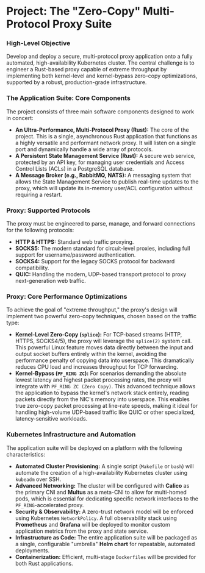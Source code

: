 
# Project: The "Zero-Copy" Multi-Protocol Proxy Suite

### High-Level Objective

Develop and deploy a secure, multi-protocol proxy application onto a fully automated, high-availability Kubernetes cluster. The central challenge is to engineer a Rust-based proxy capable of extreme throughput by implementing both kernel-level and kernel-bypass zero-copy optimizations, supported by a robust, production-grade infrastructure.

### The Application Suite: Core Components

The project consists of three main software components designed to work in concert:

*   **An Ultra-Performance, Multi-Protocol Proxy (Rust):** The core of the project. This is a single, asynchronous Rust application that functions as a highly versatile and performant network proxy. It will listen on a single port and dynamically handle a wide array of protocols.
*   **A Persistent State Management Service (Rust):** A secure web service, protected by an API key, for managing user credentials and Access Control Lists (ACLs) in a PostgreSQL database.
*   **A Message Broker (e.g., RabbitMQ, NATS):** A messaging system that allows the State Management Service to publish real-time updates to the proxy, which will update its in-memory user/ACL configuration without requiring a restart.

### Proxy: Supported Protocols

The proxy must be engineered to parse, manage, and forward connections for the following protocols:

*   **HTTP & HTTPS:** Standard web traffic proxying.
*   **SOCKS5:** The modern standard for circuit-level proxies, including full support for username/password authentication.
*   **SOCKS4:** Support for the legacy SOCKS protocol for backward compatibility.
*   **QUIC:** Handling the modern, UDP-based transport protocol to proxy next-generation web traffic.

### Proxy: Core Performance Optimizations

To achieve the goal of "extreme throughput," the proxy's design will implement two powerful zero-copy techniques, chosen based on the traffic type:

*   **Kernel-Level Zero-Copy (`splice`):** For TCP-based streams (HTTP, HTTPS, SOCKS4/5), the proxy will leverage the `splice(2)` system call. This powerful Linux feature moves data directly between the input and output socket buffers entirely within the kernel, avoiding the performance penalty of copying data into userspace. This dramatically reduces CPU load and increases throughput for TCP forwarding.
*   **Kernel-Bypass (`PF_RING ZC`):** For scenarios demanding the absolute lowest latency and highest packet processing rates, the proxy will integrate with `PF_RING ZC (Zero Copy)`. This advanced technique allows the application to bypass the kernel's network stack entirely, reading packets directly from the NIC's memory into userspace. This enables true zero-copy packet processing at line-rate speeds, making it ideal for handling high-volume UDP-based traffic like QUIC or other specialized, latency-sensitive workloads.

### Kubernetes Infrastructure and Automation

The application suite will be deployed on a platform with the following characteristics:

*   **Automated Cluster Provisioning:** A single script (`Makefile` or `bash`) will automate the creation of a high-availability Kubernetes cluster using `kubeadm` over SSH.
*   **Advanced Networking:** The cluster will be configured with **Calico** as the primary CNI and **Multus** as a meta-CNI to allow for multi-homed pods, which is essential for dedicating specific network interfaces to the `PF_RING`-accelerated proxy.
*   **Security & Observability:** A zero-trust network model will be enforced using Kubernetes `NetworkPolicy`. A full observability stack using **Prometheus** and **Grafana** will be deployed to monitor custom application metrics from the proxy and state service.
*   **Infrastructure as Code:** The entire application suite will be packaged as a single, configurable "umbrella" **Helm chart** for repeatable, automated deployments.
*   **Containerization:** Efficient, multi-stage `Dockerfiles` will be provided for both Rust applications.
